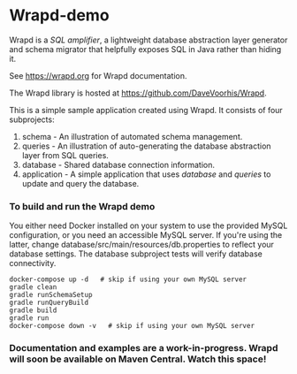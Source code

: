 Wrapd-demo
==========

Wrapd is a *SQL amplifier*, a lightweight database abstraction layer generator and schema migrator that helpfully exposes
SQL in Java rather than hiding it.

See https://wrapd.org for Wrapd documentation.

The Wrapd library is hosted at https://github.com/DaveVoorhis/Wrapd.

This is a simple sample application created using Wrapd. It consists of four subprojects:

1. schema - An illustration of automated schema management.
2. queries - An illustration of auto-generating the database abstraction layer from SQL queries.
3. database - Shared database connection information.
4. application - A simple application that uses _database_ and _queries_ to update and query the database.

### To build and run the Wrapd demo ###

You either need Docker installed on your system to use the provided MySQL configuration,
or you need an accessible MySQL server. If you're using the latter, change
database/src/main/resources/db.properties to
reflect your database settings. The database subproject tests will verify database
connectivity.

```
docker-compose up -d   # skip if using your own MySQL server
gradle clean
gradle runSchemaSetup
gradle runQueryBuild
gradle build
gradle run
docker-compose down -v   # skip if using your own MySQL server
```

### Documentation and examples are a work-in-progress. Wrapd will soon be available on Maven Central. Watch this space! ###
